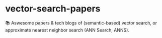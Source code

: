 # vector-search-papers
📚 Aswesome papers &amp; tech blogs of (semantic-based) vector search, or approximate nearest neighbor search (ANN Search, ANNS).
